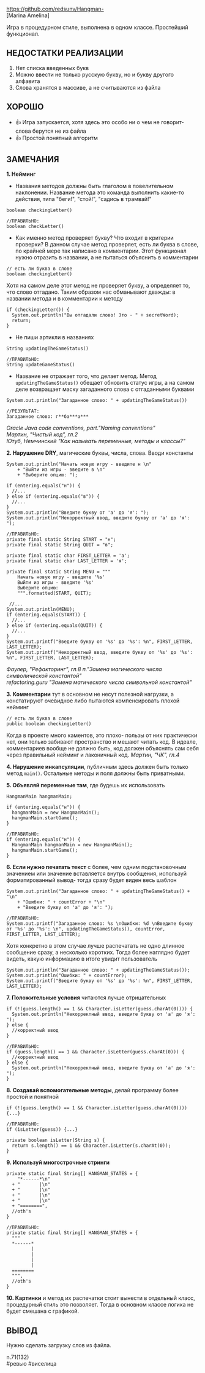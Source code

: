 https://github.com/redsunv/Hangman-  
[Marina Amelina]

Игра в процедурном стиле, выполнена в одном классе. Простейший функционал.

## НЕДОСТАТКИ РЕАЛИЗАЦИИ

1. Нет списка введенных букв
2. Можно ввести не только русскую букву, но и букву другого алфавита
3. Слова хранятся в массиве, а не считываются из файла

## ХОРОШО

+ 👍 Игра запускается, хотя здесь это особо ни о чем не говорит- слова берутся не из файла
+ 👍 Простой понятный алгоритм  

## ЗАМЕЧАНИЯ

**1. Нейминг**

- Названия методов должны быть глаголом в повелительном наклонении. Название метода это команда выполнить какие-то действия, типа "беги!", "стой!", "садись в трамвай!"
```
boolean checkingLetter()

//ПРАВИЛЬНО:
boolean checkLetter()
```

- Как именно метод проверяет букву? Что входит в критерии проверки? 
В данном случае метод проверяет, есть ли буква в слове, по крайней мере так написано в комментарии. Этот функционал нужно отразить в названии, а не пытаться объяснить в комментарии
```
// есть ли буква в слове
boolean checkingLetter()
```

Хотя на самом деле этот метод не проверяет букву, а определяет то, что слово отгадано.
Таким образом нас обманывают дважды: в названии метода и в комментарии к методу
```
if (checkingLetter()) {
  System.out.println("Вы отгадали слово! Это - " + secretWord);
  return;
}
```

- Не пиши артикли в названиях
```
String updatingTheGameStatus()

//ПРАВИЛЬНО:
String updateGameStatus()
```

- Название не отражает того, что делает метод. Метод `updatingTheGameStatus()` обещает обновить статус игры, а на самом деле возвращает маску загаданного слова с отгаданными буквами
```
System.out.println("Загаданное слово: " + updatingTheGameStatus())

//РЕЗУЛЬТАТ:
Загаданное слово: г**ба***а***
```

*Oracle Java code conventions, part."Naming conventions"*  
*Мартин, "Чистый код", гл.2*  
*Ютуб, Немчинский "Как называть переменные, методы и классы?"*  

**2. Нарушение DRY**, магические буквы, числа, слова. Вводи константы
```
System.out.println("Начать новую игру - введите н \n"
    + "Выйти из игры - введите в \n"
    + "Выберите опцию: ");

if (entering.equals("н")) {
  //...  
} else if (entering.equals("в")) {
  //...  
}    
System.out.println("Введите букву от 'а' до 'я': ");
System.out.println("Некорректный ввод, введите букву от 'а' до 'я': ");

//ПРАВИЛЬНО:
private final static String START = "н";
private final static String QUIT = "в";

private final static char FIRST_LETTER = 'а';
private final static char LAST_LETTER = 'я';

private final static String MENU = """
    Начать новую игру - введите '%s'
    Выйти из игры - введите '%s'
    Выберите опцию: 
    """.formatted(START, QUIT);

 //...
System.out.println(MENU);
if (entering.equals(START)) {
  //...  
} else if (entering.equals(QUIT)) {
  //...  
}    
System.out.printf("Введите букву от '%s' до '%s': %n", FIRST_LETTER, LAST_LETTER);
System.out.printf("Некорректный ввод, введите букву от '%s' до '%s': %n", FIRST_LETTER, LAST_LETTER);
```
*Фаулер, "Рефакторинг", гл.8 п."Замена магического числа символической константой"*   
*refactoring.guru "Замена магического числа символьной константой"*

**3. Комментарии** тут в основном не несут полезной нагрузки, а констатируют очевидное либо пытаются компенсировать плохой нейминг
```
// есть ли буква в слове
public boolean checkingLetter() 
```
Когда в проекте много каментов, это плохо- пользы от них практически нет, они только забивают пространство и мешают читать код.
В идеале, комментариев вообще не должно быть, код должен объяснять сам себя через правильный нейминг и лаконичный код.
*Мартин, "ЧК", гл.4*  

**4. Нарушение инкапсуляции**, публичным здесь должен быть только метод `main()`. Остальные методы и поля должны быть приватными.

**5. Объявляй переменные там**, где будешь их использовать
```
HangmanMain hangmanMain;

if (entering.equals("н")) {
  hangmanMain = new HangmanMain();
  hangmanMain.startGame();
}

//ПРАВИЛЬНО:
if (entering.equals("н")) {
  HangmanMain hangmanMain = new HangmanMain();
  hangmanMain.startGame();
}
```

**6. Если нужно печатать текст** с более, чем одним подстановочным значением или значение вставляется внутрь сообщения, используй форматированный вывод- тогда сразу будет виден весь шаблон
```
System.out.println("Загаданное слово: " + updatingTheGameStatus() + "\n"
    + "Ошибки: " + countError + "\n"
    + "Введите букву от 'а' до 'я': ");

//ПРАВИЛЬНО:
System.out.printf("Загаданное слово: %s \nОшибки: %d \nВведите букву от '%s' до '%s': \n", updatingTheGameStatus(), countError, FIRST_LETTER, LAST_LETTER);
```

Хотя конкретно в этом случае лучше распечатать не одно длинное сообщение сразу, а несколько коротких. 
Тогда более наглядно будет видеть, какую информацию в итоге увидит пользователь 
```
System.out.println("Загаданное слово: " + updatingTheGameStatus());
System.out.println("Ошибки: " + countError);
System.out.printf("Введите букву от '%s' до '%s': %n", FIRST_LETTER, LAST_LETTER);
```

**7. Положительные условия** читаются лучше отрицательных
```
if (!(guess.length() == 1 && Character.isLetter(guess.charAt(0)))) {
  System.out.println("Некорректный ввод, введите букву от 'а' до 'я': ");
} else {
  //корректный ввод
}

//ПРАВИЛЬНО:
if (guess.length() == 1 && Character.isLetter(guess.charAt(0))) {
  //корректный ввод
} else {
  System.out.println("Некорректный ввод, введите букву от 'а' до 'я': ");
}
```

**8. Создавай вспомогательные методы**, делай программу более простой и понятной
```
if (!(guess.length() == 1 && Character.isLetter(guess.charAt(0)))) {...}

//ПРАВИЛЬНО:
if (isLetter(guess)) {...}

private boolean isLetter(String s) {
  return s.length() == 1 && Character.isLetter(s.charAt(0));
}
```

**9. Используй многострочные стринги**
```
private static final String[] HANGMAN_STATES = {
    "*------*\n"
  + "       |\n"
  + "       |\n"
  + "       |\n"
  + "       |\n"
  + "========",
  //oth's 
}

//ПРАВИЛЬНО:
private static final String[] HANGMAN_STATES = {
  """
  *------*   
         |   
         |   
         |   
         |   
  ========
  """,
  //oth's 
}
```

**10. Картинки** и метод их распечатки стоит вынести в отдельный класс, процедурный стиль это позволяет. Тогда в основном классе логика не будет смешана с графикой.  

## ВЫВОД

Нужно сделать загрузку слов из файла. 

n.71(132)  
#ревью #виселица